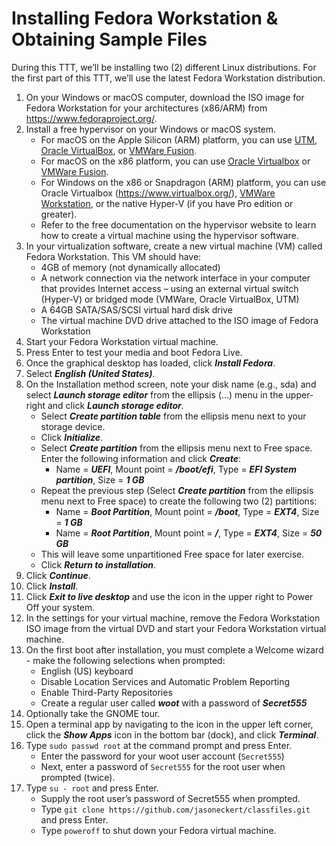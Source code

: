 # Installing Fedora Workstation & Obtaining Sample Files

During this TTT, we’ll be installing two (2) different Linux distributions. For the first part of this TTT, we’ll use the latest Fedora Workstation distribution. 

1. On your Windows or macOS computer, download the ISO image for Fedora Workstation for your architectures (x86/ARM) from https://www.fedoraproject.org/.
2. Install a free hypervisor on your Windows or macOS system. 
   - For macOS on the Apple Silicon (ARM) platform, you can use [UTM](https://mac.getutm.app/), [Oracle VirtualBox](https://www.virtualbox.org/), or [VMWare Fusion](https://www.vmware.com/products/desktop-hypervisor/workstation-and-fusion). 
   - For macOS on the x86 platform, you can use [Oracle Virtualbox](https://www.virtualbox.org/) or [VMWare Fusion](https://www.vmware.com/products/desktop-hypervisor/workstation-and-fusion).
   - For Windows on the x86 or Snapdragon (ARM) platform, you can use Oracle Virtualbox (https://www.virtualbox.org/), [VMWare Workstation](https://www.vmware.com/products/desktop-hypervisor/workstation-and-fusion), or the native Hyper-V (if you have Pro edition or greater). 
   - Refer to the free documentation on the hypervisor website to learn how to create a virtual machine using the hypervisor software.
3. In your virtualization software, create a new virtual machine (VM) called Fedora Workstation. This VM should have:
   - 4GB of memory (not dynamically allocated)
   - A network connection via the network interface in your computer that provides Internet access – using an external virtual switch (Hyper-V) or bridged mode (VMWare, Oracle VirtualBox, UTM)
   - A 64GB SATA/SAS/SCSI virtual hard disk drive 
   - The virtual machine DVD drive attached to the ISO image of Fedora Workstation
4. Start your Fedora Workstation virtual machine. 
5. Press Enter to test your media and boot Fedora Live. 
6. Once the graphical desktop has loaded, click ***Install Fedora***.
7. Select ***English (United States)***.      
8. On the Installation method screen, note your disk name (e.g., sda) and select ***Launch storage editor*** from the ellipsis (...) menu in the upper-right and click ***Launch storage editor***.  
    - Select ***Create partition table*** from the ellipsis menu next to your storage device. 
    - Click ***Initialize***. 
    - Select ***Create partition*** from the ellipsis menu next to Free space. Enter the following information and click ***Create***:
      - Name = ***UEFI***, Mount point = ***/boot/efi***, Type = ***EFI System partition***, Size = ***1 GB***
    - Repeat the previous step (Select ***Create partition*** from the ellipsis menu next to Free space) to create the following two (2) partitions:
      - Name = ***Boot Partition***, Mount point = ***/boot***, Type = ***EXT4***, Size = ***1 GB***
      - Name = ***Root Partition***, Mount point = ***/***, Type = ***EXT4***, Size = ***50 GB***
    - This will leave some unpartitioned Free space for later exercise.
    - Click ***Return to installation***.
9. Click ***Continue***.
10. Click ***Install***.
11. Click ***Exit to live desktop*** and use the icon in the upper right to Power Off your system.
12. In the settings for your virtual machine, remove the Fedora Workstation ISO image from the virtual DVD and start your Fedora Workstation virtual machine.
13. On the first boot after installation, you must complete a Welcome wizard - make the following selections when prompted:
    - English (US) keyboard
    - Disable Location Services and Automatic Problem Reporting
    - Enable Third-Party Repositories
    - Create a regular user called ***woot*** with a password of ***Secret555***
14. Optionally take the GNOME tour.
15. Open a terminal app by navigating to the icon in the upper left corner, click the ***Show Apps*** icon in the bottom bar (dock), and click ***Terminal***. 
17. Type `sudo passwd root` at the command prompt and press Enter. 
    - Enter the password for your woot user account (`Secret555`)
    - Next, enter a password of `Secret555` for the root user when prompted (twice).
18. Type `su - root` and press Enter. 
    - Supply the root user’s password of Secret555 when prompted. 
    - Type `git clone https://github.com/jasoneckert/classfiles.git` and press Enter. 
    - Type `poweroff` to shut down your Fedora virtual machine.
